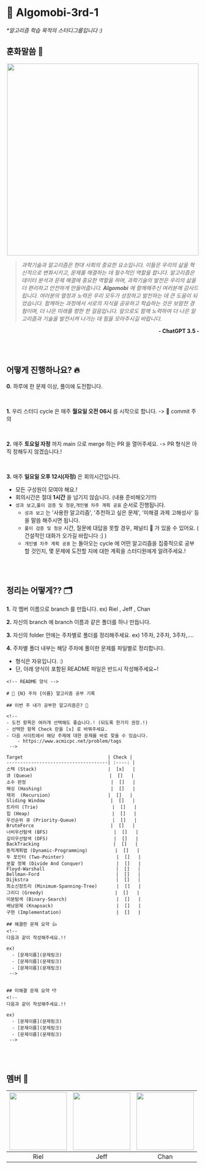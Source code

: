 # 🤖 Algomobi-3rd-1

_\*알고리즘 학습 목적의 스터디그룹입니다 :)_

## 훈화말씀 🫡

<div align='center'>

<img src=https://github.com/mobi-social/algomobi-3rd-1/assets/50646145/5f9e687a-7432-4b68-bf1f-dadfce3576d5 width='500'>

</div>

<div align="center">

</div>

> _과학기술과 알고리즘은 현대 사회의 중요한 요소입니다. 이들은 우리의 삶을 혁신적으로 변화시키고, 문제를 해결하는 데 필수적인 역할을 합니다. 알고리즘은 데이터 분석과 문제 해결에 중요한 역할을 하며, 과학기술의 발전은 우리의 삶을 더 편리하고 안전하게 만들어줍니다. **Algomobi** 에 함께해주신 여러분께 감사드립니다. 여러분의 열정과 노력은 우리 모두가 성장하고 발전하는 데 큰 도움이 되었습니다. 함께하는 과정에서 서로의 지식을 공유하고 학습하는 것은 보람찬 경험이며, 더 나은 미래를 향한 한 걸음입니다. 앞으로도 함께 노력하여 더 나은 알고리즘과 기술을 발전시켜 나가는 데 힘을 모아주시길 바랍니다._

<div align='right'>
    
**- ChatGPT 3.5 -**
</div>

<br/>
<br/>

## 어떻게 진행하나요? 🔥

**0.** 하루에 한 문제 이상, 풀이에 도전합니다.

<br/>

**1.** 우리 스터디 cycle 은 매주 **월요일 오전 06시** 를 시작으로 합니다.
-> 🚨 commit 주의

<br/>

**2.** 매주 **토요일 자정** 까지 main 으로 merge 하는 PR 을 열어주세요.
-> PR 형식은 아직 정해두지 않겠습니다.!

<br/>

**3.** 매주 **일요일 오후 12시(자정)** 은 회의시간입니다.

- 모든 구성원이 모여야 해요.!
- 회의시간은 절대 **1시간** 을 넘기지 않습니다. (내용 준비해오기!!!)
- `성과 보고`,`풀이 검증 및 청문`,`개인별 차주 계획 공표` 순서로 진행됩니다.
  - `성과 보고` 는 '사용한 알고리즘', '추천하고 싶은 문제', '미해결 과제 고해성사' 등을 말씀 해주시면 됩니다.
  - `풀이 검증 및 청문` 시간, 질문에 대답을 못할 경우, 패널티 🤑 가 있을 수 있어요. ( 건설적인 대화가 오가길 바랍니다 :] )
  - `개인별 차주 계획 공표` 는 돌아오는 cycle 에 어떤 알고리즘을 집중적으로 공부할 것인지, 몇 문제에 도전할 지에 대한 계획을 스터디원에게 알려주세요.!

<br/>
<br/>

## 정리는 어떻게?? 🗂️

**1.** 각 멤버 이름으로 branch 를 만듭니다. ex) Riel , Jeff , Chan

**2.** 자신의 branch 에 branch 이름과 같은 폴더를 하나 만듭니다.

**3.** 자신의 folder 안에는 주차별로 폴더를 정리해주세요. ex) 1주차, 2주차, 3주차,....

**4.** 주차별 폴더 내부는 해당 주차에 풀이한 문제를 파일별로 정리합니다.

- 형식은 자유입니다. :)
- 단, 아래 양식이 포함된 README 파일은 반드시 작성해주세요~!

```
<!-- README 양식 -->

# 📝 {N} 주차 {이름} 알고리즘 공부 기록

## 이번 주 내가 공부한 알고리즘은? 🎯

<!--
- 도전 항목은 여러개 선택해도 좋습니다.! (되도록 한가지 권장.!)
- 선택한 항목 Check 란을 [x] 로 바꿔주세요.
- 다음 사이트에서 해당 주제에 대한 문제를 바로 찾을 수 있습니다.
    - https://www.acmicpc.net/problem/tags
 -->

Target                               | Check |
-------------------------------------| :----: |
스택 (Stack)                          |  [x]   |
큐 (Queue)                            |  []   |
소수 판정                               |  []   |
해싱 (Hashing)                         |  []   |
재귀 	(Recursion)                     |  []   |
Sliding Window                        |  []   |
트라이 (Trie)                           |  []   |
힙 (Heap)                              |  []   |
우선순위 큐 (Priority-Queue)             |  []   |
BruteForce                            |  []   |
너비우선탐색 (BFS)                        |  []   |
깊이우선탐색 (DFS)                        |  []   |
BackTracking                           |  []   |
동적계획법 (Dynamic-Programming)          |  []   |
두 포인터 (Two-Pointer)                   |  []   |
분할 정복 (Divide And Conquer)            |  []   |
Floyd-Warshall                          |  []   |
Bellman-Ford                            |  []   |
Dijkstra                                |  []   |
최소신장트리 (Minimum-Spanning-Tree)       |  []   |
그리디 (Greedy)                          |  []   |
이분탐색 (Binary-Search)                  |  []   |
배낭문제 (Knapsack)                       |  []   |
구현 (Implementation)                    |  []   |

## 해결한 문제 요약 👍
<!--
다음과 같이 작성해주세요.!!

ex)
  - [문제이름](문제링크)
  - [문제이름](문제링크)
  - [문제이름](문제링크)
 -->


## 미해결 문제 요약 👎
<!--
다음과 같이 작성해주세요.!!

ex)
  - [문제이름](문제링크)
  - [문제이름](문제링크)
  - [문제이름](문제링크)
 -->

```

<br/>
<br/>

## 멤버 🤦

| <a href="https://github.com/keeprok"><img src="https://avatars.githubusercontent.com/u/140785214?v=4" width="150" height="150"/></a> | <a href="https://github.com/TransparentDeveloper"><img src="https://avatars.githubusercontent.com/u/50646145?v=4" width="150" height="150"/></a> | <a href="https://github.com/snkchan"><img src="https://avatars.githubusercontent.com/u/144839872?v=4" width="150" height="150"/></a> |
| :----------------------------------------------------------------------------------------------------------------------------------: | :----------------------------------------------------------------------------------------------------------------------------------------------: | :----------------------------------------------------------------------------------------------------------------------------------: |
|                                                                 Riel                                                                 |                                                                       Jeff                                                                       |                                                                 Chan                                                                 |
